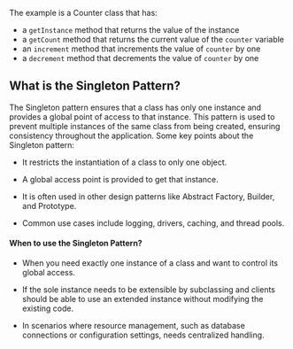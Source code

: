The example is a Counter class that has:

* a `getInstance` method that returns the value of the instance
* a `getCount` method that returns the current value of the `counter` variable
* an `increment` method that increments the value of `counter` by one
* a `decrement` method that decrements the value of `counter` by one

 ## What is the Singleton Pattern?
 
 The Singleton pattern ensures that a class has only one instance and provides a global point of access to that instance. This pattern is used to prevent multiple instances of the same class from being created, ensuring consistency throughout the application. Some key points about the Singleton pattern:

* It restricts the instantiation of a class to only one object.

* A global access point is provided to get that instance.

* It is often used in other design patterns like Abstract Factory, Builder, and Prototype.

* Common use cases include logging, drivers, caching, and thread pools.

#### When to use the Singleton Pattern?

* When you need exactly one instance of a class and want to control its global access.

* If the sole instance needs to be extensible by subclassing and clients should be able to use an extended instance without modifying the existing code.

* In scenarios where resource management, such as database connections or configuration settings, needs centralized handling.

